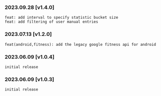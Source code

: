 ### 2023.09.28 [v1.4.0]

```
feat: add interval to specify statistic bucket size
feat: add filtering of user manual entries 
```

### 2023.07.13 [v1.2.0]

```
feat(android,fitness): add the legacy google fitness api for android
```

### 2023.06.09 [v1.0.4]

```
initial release
```

### 2023.06.09 [v1.0.3]

```
initial release
```

